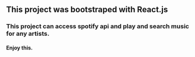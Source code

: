 ## This project was bootstraped with React.js

### This project can access spotify api and play and search music for any artists.

#### Enjoy this. 
